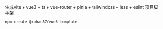 生成vite + vue3 + ts + vue-router + pinia + tailwindcss + less + eslint 项目脚手架

```shell
npm create @xuhan57/vue3-template
```
